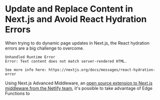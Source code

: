 # Update and Replace Content in Next.js and Avoid React Hydration Errors

When trying to do dynamic page updates in Next.js, the React hydration errors are a big challenge to overcome.

```
Unhandled Runtime Error
Error: Text content does not match server-rendered HTML.

See more info here: https://nextjs.org/docs/messages/react-hydration-error
```

Using Next.js Advanced Middleware, an [open source extension to Next.js middleware from the Netlify team](https://docs.netlify.com/integrations/frameworks/next-js/middleware/), it's possible to take advantage of Edge Functions to 

